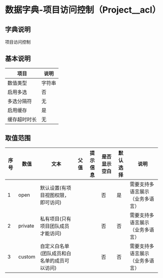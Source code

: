# 数据字典-项目访问控制（Project__acl）
## 字典说明
项目访问控制

## 基本说明
| 项目 | 说明 |
| -- | -- |
| 数值类型 | 字符串 |
| 启用多选 | 否 |
| 多选分隔符 | 无 |
| 启用缓存 | 是 |
| 缓存超时时长 | 无 |

## 取值范围
| 序号 | 数值 | 文本 | 父值 | 提示信息 | 是否显示空白 | 默认选择 | 说明 |
| -- | -- | -- | -- | -- | -- | -- | -- |
| 1 | open | 默认设置(有项目视图权限，即可访问) |  |  | 否 | 是 | 需要支持多语言展示（业务多语言） |
| 2 | private | 私有项目(只有项目团队成员才能访问) |  |  | 否 | 否 | 需要支持多语言展示（业务多语言） |
| 3 | custom | 自定义白名单(团队成员和白名单的成员可以访问) |  |  | 否 | 否 | 需要支持多语言展示（业务多语言） |

